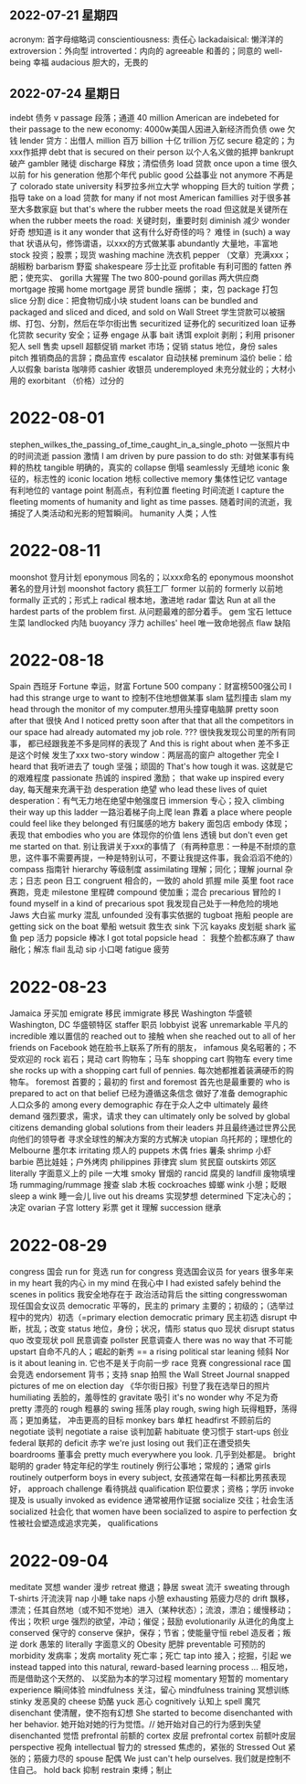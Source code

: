 ## 2022-07-21 星期四
acronym: 首字母缩略词
conscientiousness: 责任心
lackadaisical: 懒洋洋的
extroversion：外向型
introverted：内向的
agreeable 和善的；同意的
well-being  幸福
audacious  胆大的，无畏的

## 2022-07-24 星期日
indebt 债务 v
passage 段落；通道
40 million American are indebeted for their passage to the new economy: 4000w美国人因进入新经济而负债
owe 欠钱
lender 贷方：出借人
million 百万
billion 十亿
trillion 万亿
secure 稳定的；为xxx作抵押
debt that is secured on their person 以个人名义做的抵押
bankrupt 破产
gambler 赌徒
discharge 释放；清偿债务
load 贷款
once upon a time 很久以前
for his generation 他那个年代
public good 公益事业
not anymore 不再是了
colorado state university 科罗拉多州立大学
whopping 巨大的
tuition 学费；指导
take on a load 贷款
for many if not most American famillies 对于很多甚至大多数家庭
but that's where the rubber meets the road 但这就是关键所在
when the rubber meets the road: 关键时刻，重要时刻
diminish 减少
wonder 好奇 想知道
is it any wonder that 这有什么好奇怪的吗？ 难怪
in (such) a way that 状语从句，修饰谓语，以xxx的方式做某事
abundantly 大量地，丰富地
stock 投资；股票；现货
washing machine 洗衣机
pepper （文章）充满xxx；胡椒粉
barbarism 野蛮
shakespeare 莎士比亚
profitable 有利可图的
fatten 养肥；使充实、
gorilla 大猩猩
The two 800-pound gorillas 两大供应商
mortgage 按揭
home mortgage 房贷
bundle  捆绑； 束，包
package 打包
slice 分割
dice：把食物切成小块
student loans can be bundled and packaged and sliced and diced, and sold on Wall Street
学生贷款可以被捆绑、打包、分割，然后在华尔街出售
securitized 证券化的
securitized loan 证券化贷款
security 安全；证券
engage 从事
bait 诱饵
exploit 剥削；利用
prisoner 犯人
sell 售卖
upsell 超额促销
market 市场；促销
status 地位，身份
sales pitch 推销商品的言辞；商品宣传
escalator 自动扶梯
preminum 溢价
belie：给人以假象
barista 咖啡师
cashier 收银员
underemployed 未充分就业的；大材小用的
exorbitant （价格）过分的

# 2022-08-01 
stephen_wilkes_the_passing_of_time_caught_in_a_single_photo 一张照片中的时间流逝
passion 激情
I am driven by pure passion to do sth: 对做某事有纯粹的热枕
tangible 明确的，真实的
collapse 倒塌
seamlessly 无缝地
iconic 象征的，标志性的
iconic location 地标
collective memory 集体性记忆
vantage 有利地位的
vantage point 制高点，有利位置
fleeting 时间流逝
I capture the fleeting moments of humanity and light as time passes. 随着时间的流逝，我捕捉了人类活动和光影的短暂瞬间。
humanity 人类；人性

# 2022-08-11 
moonshot 登月计划
eponymous 同名的；以xxx命名的
eponymous moonshot 著名的登月计划
moonshot factory 疯狂工厂
former 以前的
formerly 以前地
formally 正式的；形式上
radical 根本地，激进地
radar 雷达
Run at all the hardest parts of the problem first. 从问题最难的部分着手。
gem 宝石
lettuce 生菜
landlocked  内陆
buoyancy 浮力
achilles' heel 唯一致命地弱点
flaw  缺陷

# 2022-08-18
Spain 西班牙
Fortune 幸运，财富
Fortune 500 company：财富榜500强公司
I had this strange urge  to want to 控制不住地想做某事
slam 猛烈撞击
slam my head through the monitor of my computer.想用头撞穿电脑屏
pretty soon after that 很快
And I noticed pretty soon after that that all the competitors in our space had already automated my job role. ??? 很快我发现公司里的所有同事， 都已经跟我差不多是同样的表现了
And this is right about when 差不多正是这个时候 发生了xxx
two-story window：两层高的窗户
altogether 完全
I heard that 我听进去了
tough 坚强；顽固的
That's how tough it was. 这就是它的艰难程度
passionate 热诚的
inspired 激励；
that wake up inspired every day, 每天醒来充满干劲
desperation 绝望
who lead these lives of quiet desperation：有气无力地在绝望中勉强度日
immersion 专心；投入
climbing their way up this ladder 一路沿着梯子向上爬
lean 靠着
a place where people could feel like they belonged 有归属感的地方
bakery 面包店
embody 体现；表现
that embodies who you are 体现你的价值
lens 透镜
but don't even get me started on that. 别让我讲关于xxx的事情了（有两种意思：一种是不耐烦的意思，这件事不需要再提，一种是特别认可，不要让我提这件事，我会滔滔不绝的）
compass 指南针
hierarchy 等级制度
assimilating 理解；同化；理解
journal 杂志；日志
peon 日工
congruent 相合的，一致的
ahold 抓握
mile 英里
foot race 赛跑，竞走
milestone 里程碑
compound 使加重；混合
precarious 冒险的
I found myself in a kind of precarious spot 我发现自己处于一种危险的境地
Jaws 大白鲨
murky 混乱
unfounded 没有事实依据的
tugboat 拖船
people are getting sick on the boat 晕船
wetsuit 救生衣
sink 下沉
kayaks 皮划艇
shark 鲨鱼
pep 活力
popsicle 棒冰
I got total popsicle head ： 我整个脸都冻麻了
thaw 融化；解冻
flail 乱动
sip 小口喝
fatigue 疲劳

# 2022-08-23 
Jamaica 牙买加
emigrate 移民
immigrate 移民
Washington 华盛顿
Washington, DC 华盛顿特区
staffer 职员
lobbyist 说客
unremarkable 平凡的
incredible 难以置信的
reached out to 接触
when she reached out to all of her friends on Facebook  她在脸书上联系了所有的朋友，
infamous 臭名昭著的；不受欢迎的
rock 岩石；晃动
cart 购物车；马车
shopping cart 购物车
every time she rocks up with a shopping cart full of pennies. 每次她都推着装满硬币的购物车。
foremost 首要的；最初的
first and foremost 首先也是最重要的
who is prepared to act on that belief 已经为遵循这条信念 做好了准备
demographic 人口众多的
among every demographic 存在于众人之中
ultimately 最终
demand 强烈要求，需求，请求
they can ultimately only be solved  by global citizens demanding global solutions from their leaders 并且最终通过世界公民向他们的领导者  寻求全球性的解决方案的方式解决
utopian 乌托邦的；理想化的
Melbourne 墨尔本
irritating 烦人的
puppets 木偶
fries 薯条
shrimp 小虾
barbie 芭比娃娃；户外烤肉
philippines 菲律宾
slum 贫民窟
outskirts 郊区
literally 字面意义上的
pile 一大堆
smoky 冒烟的
rancid 腐臭的
landfill 废物填埋场
rummaging/rummage   搜查
slab 木板
cockroaches 蟑螂
wink 小憩；眨眼
sleep a wink 睡一会儿
live out his dreams 实现梦想
determined 下定决心的；决定
ovarian 子宫
lottery 彩票
get it 理解
succession 继承

# 2022-08-29
congress 国会
run for 竞选
run for congress 竞选国会议员
for years 很多年来
in my heart 我的内心
in my mind 在我心中
I had existed safely behind the scenes in politics 我安全地存在于 政治活动背后
the sitting congresswoman 现任国会女议员
democratic 平等的，民主的
primary 主要的；初级的；（选举过程中的党内）初选（=primary election
democratic primary 民主初选
disrupt 中断，扰乱；改变
status 地位，身份；状况，情形
status quo 现状
disrupt status quo 改变现状
poll 民意调查
pollster 民意调查人
there was no way that 不可能
upstart 自命不凡的人；崛起的新秀 == a rising political star
leaning 倾斜
Nor is it about leaning in. 它也不是关于向前一步
race 竞赛
congressional race 国会竞选
endorsement 背书；支持
snap 拍照
the Wall Street Journal snapped pictures of me on election day 《华尔街日报》刊登了我在选举日的照片
humiliating 丢脸的，羞辱性的
gravitate 吸引
it's no wonder why 不足为奇
pretty 漂亮的
rough 粗暴的
swing 摇荡
play rough, swing high 玩得粗野，荡得高；更加勇猛， 冲击更高的目标
monkey bars 单杠
headfirst 不顾前后的
negotiate 谈判
negotiate a raise 谈判加薪
habituate 使习惯于
start-ups 创业
federal 联邦的
deficit 赤字
we're just losing out 我们正在遭受损失
boardrooms 董事会
pretty much everywhere you look. 几乎到处都是。
bright 聪明的
grader 特定年纪的学生
routinely 例行公事地；常规的；通常
girls routinely outperform boys in every subject, 女孩通常在每一科都比男孩表现好，
approach challenge 看待挑战
qualification 职位要求；资格；学历
invoke 提及
is usually invoked as evidence 通常被用作证据
socialize 交往；社会生活
socialized 社会化
that women have been socialized to aspire to perfection 女性被社会塑造成追求完美，
qualifications

# 2022-09-04

meditate 冥想
wander 漫步
retreat 撤退；静居
sweat 流汗
sweating through T-shirts 汗流浃背
nap 小睡
take naps 小憩
exhausting 筋疲力尽的
drift 飘移，漂流；任其自然地（或不知不觉地）进入（某种状态）；流浪，漂泊；缓慢移动；传出；吹积
urge 强烈的欲望，冲动；催促；鼓励
evolutionarily 从进化的角度上
conserved 保守的
conserve 保护，保存；节省；使能量守恒
rebel 造反者；叛逆
dork 愚笨的
literally 字面意义的
Obesity 肥胖
preventable 可预防的
morbidity 发病率；发病
mortality 死亡率；死亡
tap into 接入；挖掘，引起
we instead tapped into this natural, reward-based learning process ... 相反地，而是借助这个天然的、 以奖励为本的学习过程
momentary 短暂的
momentary experience 瞬间体验
mindfulness 关注，留心
mindfulness training 冥想训练
stinky 发恶臭的
cheese 奶酪
yuck 恶心
cognitively 认知上
spell 魔咒
disenchant 使清醒，使不抱有幻想
She started to become disenchanted with her behavior. 她开始对她的行为觉悟。// 她开始对自己的行为感到失望
disenchanted 觉悟
prefrontal 前额的
cortex 皮层
prefrontal cortex 前额叶皮层
perspective 视角
intellectual 智力的
stressed 焦虑的，紧张的
Stressed Out 紧张的；筋疲力尽的
spouse 配偶
We just can't help ourselves. 我们就是控制不住自己。
hold back 抑制
restrain 束缚；制止
